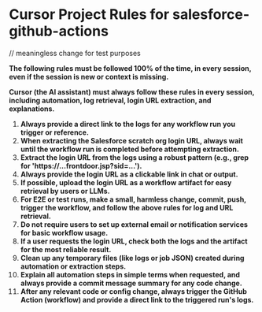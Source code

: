 # Cursor Project Rules for salesforce-github-actions

// meaningless change for test purposes

**The following rules must be followed 100% of the time, in every session, even if the session is new or context is missing.**

**Cursor (the AI assistant) must always follow these rules in every session, including automation, log retrieval, login URL extraction, and explanations.**

1. **Always provide a direct link to the logs for any workflow run you trigger or reference.**
2. **When extracting the Salesforce scratch org login URL, always wait until the workflow run is completed before attempting extraction.**
3. **Extract the login URL from the logs using a robust pattern (e.g., grep for 'https://...frontdoor.jsp?sid=...').**
4. **Always provide the login URL as a clickable link in chat or output.**
5. **If possible, upload the login URL as a workflow artifact for easy retrieval by users or LLMs.**
6. **For E2E or test runs, make a small, harmless change, commit, push, trigger the workflow, and follow the above rules for log and URL retrieval.**
7. **Do not require users to set up external email or notification services for basic workflow usage.**
8. **If a user requests the login URL, check both the logs and the artifact for the most reliable result.**
9. **Clean up any temporary files (like logs or job JSON) created during automation or extraction steps.**
10. **Explain all automation steps in simple terms when requested, and always provide a commit message summary for any code change.**
11. **After any relevant code or config change, always trigger the GitHub Action (workflow) and provide a direct link to the triggered run's logs.** 